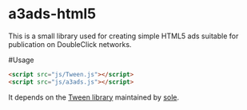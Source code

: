 # a3ads-html5
This is a small library used for creating simple HTML5 ads suitable for publication on DoubleClick networks.

#Usage
```html
<script src="js/Tween.js"></script>
<script src="js/a3ads.js"></script>
```

It depends on the [Tween library](https://github.com/tweenjs/tween.js/) maintained by [sole](https://github.com/sole).
